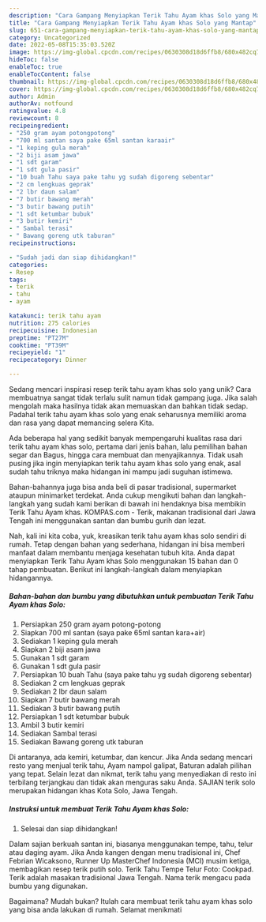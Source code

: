 ```yaml
---
description: "Cara Gampang Menyiapkan Terik Tahu Ayam khas Solo yang Mantap"
title: "Cara Gampang Menyiapkan Terik Tahu Ayam khas Solo yang Mantap"
slug: 651-cara-gampang-menyiapkan-terik-tahu-ayam-khas-solo-yang-mantap
category: Uncategorized
date: 2022-05-08T15:35:03.520Z
image: https://img-global.cpcdn.com/recipes/0630308d18d6ffb8/680x482cq70/terik-tahu-ayam-khas-solo-foto-resep-utama.jpg
hideToc: false
enableToc: true
enableTocContent: false
thumbnail: https://img-global.cpcdn.com/recipes/0630308d18d6ffb8/680x482cq70/terik-tahu-ayam-khas-solo-foto-resep-utama.jpg
cover: https://img-global.cpcdn.com/recipes/0630308d18d6ffb8/680x482cq70/terik-tahu-ayam-khas-solo-foto-resep-utama.jpg
author: Admin
authorAv: notfound
ratingvalue: 4.8
reviewcount: 8
recipeingredient:
- "250 gram ayam potongpotong"
- "700 ml santan saya pake 65ml santan karaair"
- "1 keping gula merah"
- "2 biji asam jawa"
- "1 sdt garam"
- "1 sdt gula pasir"
- "10 buah Tahu saya pake tahu yg sudah digoreng sebentar"
- "2 cm lengkuas geprak"
- "2 lbr daun salam"
- "7 butir bawang merah"
- "3 butir bawang putih"
- "1 sdt ketumbar bubuk"
- "3 butir kemiri"
- " Sambal terasi"
- " Bawang goreng utk taburan"
recipeinstructions:

- "Sudah jadi dan siap dihidangkan!"
categories:
- Resep
tags:
- terik
- tahu
- ayam

katakunci: terik tahu ayam 
nutrition: 275 calories
recipecuisine: Indonesian
preptime: "PT27M"
cooktime: "PT39M"
recipeyield: "1"
recipecategory: Dinner

---
```





Sedang mencari inspirasi resep terik tahu ayam khas solo yang unik? Cara membuatnya sangat tidak terlalu sulit namun tidak gampang juga. Jika salah mengolah maka hasilnya tidak akan memuaskan dan bahkan tidak sedap. Padahal terik tahu ayam khas solo yang enak seharusnya memiliki aroma dan rasa yang dapat memancing selera Kita.





Ada beberapa hal yang sedikit banyak mempengaruhi kualitas rasa dari terik tahu ayam khas solo, pertama dari jenis bahan, lalu pemilihan bahan segar dan Bagus, hingga cara membuat dan menyajikannya. Tidak usah pusing jika ingin menyiapkan terik tahu ayam khas solo yang enak,      asal sudah tahu triknya maka hidangan ini mampu jadi suguhan istimewa.














Bahan-bahannya juga bisa anda beli di pasar tradisional, supermarket ataupun minimarket terdekat. Anda cukup mengikuti bahan dan langkah-langkah yang sudah kami berikan di bawah ini hendaknya bisa membikin Terik Tahu Ayam khas. KOMPAS.com - Terik, makanan tradisional dari Jawa Tengah ini menggunakan santan dan bumbu gurih dan lezat.






Nah, kali ini kita coba, yuk, kreasikan terik tahu ayam khas solo sendiri di rumah. Tetap dengan bahan yang sederhana, hidangan ini bisa memberi manfaat dalam membantu menjaga kesehatan tubuh kita. Anda dapat menyiapkan Terik Tahu Ayam khas Solo menggunakan 15 bahan dan 0 tahap pembuatan. Berikut ini langkah-langkah dalam menyiapkan hidangannya.

<!--inarticleads1-->

##### Bahan-bahan dan bumbu yang dibutuhkan untuk pembuatan Terik Tahu Ayam khas Solo:

1. Persiapkan 250 gram ayam potong-potong
1. Siapkan 700 ml santan (saya pake 65ml santan kara+air)
1. Sediakan 1 keping gula merah
1. Siapkan 2 biji asam jawa
1. Gunakan 1 sdt garam
1. Gunakan 1 sdt gula pasir
1. Persiapkan 10 buah Tahu (saya pake tahu yg sudah digoreng sebentar)
1. Sediakan 2 cm lengkuas geprak
1. Sediakan 2 lbr daun salam
1. Siapkan 7 butir bawang merah
1. Sediakan 3 butir bawang putih
1. Persiapkan 1 sdt ketumbar bubuk
1. Ambil 3 butir kemiri
1. Sediakan  Sambal terasi
1. Sediakan  Bawang goreng utk taburan


Di antaranya, ada kemiri, ketumbar, dan kencur. Jika Anda sedang mencari resto yang menjual terik tahu, Ayam nampol galipat, Baturan adalah pilihan yang tepat. Selain lezat dan nikmat, terik tahu yang menyediakan di resto ini terbilang terjangkau dan tidak akan menguras saku Anda. SAJIAN terik solo merupakan hidangan khas Kota Solo, Jawa Tengah. 

<!--inarticleads2-->

##### Instruksi untuk membuat Terik Tahu Ayam khas Solo:


1. Selesai dan siap dihidangkan!

Dalam sajian berkuah santan ini, biasanya menggunakan tempe, tahu, telur atau daging ayam. Jika Anda kangen dengan menu tradisional ini, Chef Febrian Wicaksono, Runner Up MasterChef Indonesia (MCI) musim ketiga, membagikan resep terik putih solo. Terik Tahu Tempe Telur Foto: Cookpad. Terik adalah masakan tradisional Jawa Tengah. Nama terik mengacu pada bumbu yang digunakan. 

Bagaimana? Mudah bukan? Itulah cara membuat terik tahu ayam khas solo yang bisa anda lakukan di rumah. Selamat menikmati
